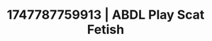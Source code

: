 ---
categories:
- Intimate storytelling
- Midnight fantasy
- Glowing skin
- Rough sex
- Cheerleader roleplay
image: /assets/images/1747787759913.jpg
layout: post
seo:
  description: Featured content with artistic ABDL Play, Scat Fetish. HD images available.
  keywords: ABDL Play, Scat Fetish
  og_image: /assets/images/1747787759913.jpg
  schema_type: VisualArtwork
tags:
- ABDL Play
- '#1747787759913'
- Scat Fetish
title: 1747787759913 | ABDL Play Scat Fetish
---